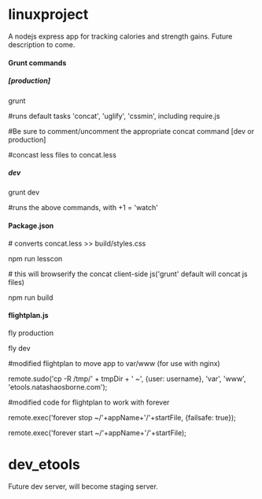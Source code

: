 
# linuxproject
<p>A nodejs express app for tracking calories and strength gains. Future description to come.</p>

<h4>Grunt commands</h4>
<h5>[production]</h5>
<p>grunt</p>
<p>#runs default tasks 'concat', 'uglify', 'cssmin', including require.js</p>

<p>#Be sure to comment/uncomment the appropriate concat command [dev or production]</p>
<p>#concast less files to concat.less</p>

<h5>dev</h5>
<p>grunt dev</p>
<p>#runs the above commands, with +1 = 'watch'</p>

<h4>Package.json</h4>
<p># converts concat.less >> build/styles.css</p>
<p>npm run lesscon</p> 

<p># this will browserify the concat client-side js('grunt' default will concat js files)</p>
<p>npm run build</p>

<h4>flightplan.js</h4>

<p>fly production</p>
<p>fly dev</p>

<p>#modified flightplan to move app to var/www (for use with nginx)</p>
<p>remote.sudo('cp -R /tmp/' + tmpDir + ' ~', {user: username}, 'var', 'www', 'etools.natashaosborne.com');</p>

<p>#modified code for flightplan to work with forever</p>
<p>remote.exec('forever stop ~/'+appName+'/'+startFile, {failsafe: true});</p>
<p>remote.exec('forever start ~/'+appName+'/'+startFile);</p>

# dev_etools
Future dev server, will become staging server.


